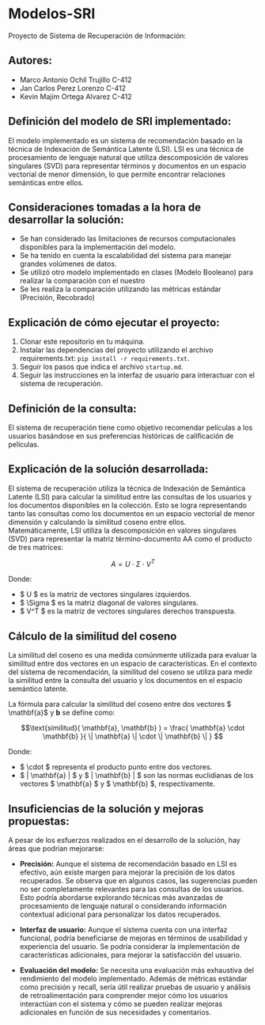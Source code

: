 # Modelos-SRI
Proyecto de Sistema de Recuperación de Información:

## Autores:
- Marco Antonio Ochil Trujillo C-412
- Jan Carlos Perez Lorenzo C-412
- Kevin Majim Ortega Alvarez C-412

## Definición del modelo de SRI implementado:
El modelo implementado es un sistema de recomendación basado en la técnica de Indexación de Semántica Latente (LSI). LSI es una técnica de procesamiento de lenguaje natural que utiliza descomposición de valores singulares (SVD) para representar términos y documentos en un espacio vectorial de menor dimensión, lo que permite encontrar relaciones semánticas entre ellos.

## Consideraciones tomadas a la hora de desarrollar la solución:
- Se han considerado las limitaciones de recursos computacionales disponibles para la implementación del modelo.
- Se ha tenido en cuenta la escalabilidad del sistema para manejar grandes volúmenes de datos.
- Se utilizó otro modelo implementado en clases (Modelo Booleano) para realizar la comparación con el nuestro
- Se les realiza la comparación utilizando las métricas estándar (Precisión, Recobrado)

## Explicación de cómo ejecutar el proyecto:
1. Clonar este repositorio en tu máquina.
2. Instalar las dependencias del proyecto utilizando el archivo requirements.txt: `pip install -r requirements.txt`.
3. Seguir los pasos que indica el archivo `startup.md`.
4. Seguir las instrucciones en la interfaz de usuario para interactuar con el sistema de recuperación.

## Definición de la consulta:
El sistema de recuperación tiene como objetivo recomendar películas a los usuarios basándose en sus preferencias históricas de calificación de películas.

## Explicación de la solución desarrollada:
El sistema de recuperación utiliza la técnica de Indexación de Semántica Latente (LSI) para calcular la similitud entre las consultas de los usuarios y los documentos disponibles en la colección. Esto se logra representando tanto las consultas como los documentos en un espacio vectorial de menor dimensión y calculando la similitud coseno entre ellos.\
Matemáticamente, LSI utiliza la descomposición en valores singulares (SVD) para representar la matriz término-documento AA como el producto de tres matrices:

$$ A = U \cdot \Sigma \cdot V^T $$

Donde:
- $ U $ es la matriz de vectores singulares izquierdos.
- $ \Sigma $ es la matriz diagonal de valores singulares.
- $ V^T $ es la matriz de vectores singulares derechos transpuesta.

## Cálculo de la similitud del coseno

La similitud del coseno es una medida comúnmente utilizada para evaluar la similitud entre dos vectores en un espacio de características. En el contexto del sistema de recomendación, la similitud del coseno se utiliza para medir la similitud entre la consulta del usuario y los documentos en el espacio semántico latente.

La fórmula para calcular la similitud del coseno entre dos vectores $ \mathbf{a}$  y  $\mathbf{b}$ se define como:

$$\text{similitud}( \mathbf{a}, \mathbf{b} ) = \frac{ \mathbf{a} \cdot \mathbf{b} }{ \| \mathbf{a} \| \cdot \| \mathbf{b} \| } $$

Donde:
- $ \cdot $ representa el producto punto entre dos vectores.
- $ \| \mathbf{a} \| $ y $ \| \mathbf{b} \| $ son las normas euclidianas de los vectores $ \mathbf{a} $ y $ \mathbf{b} $, respectivamente.

## Insuficiencias de la solución y mejoras propuestas:
A pesar de los esfuerzos realizados en el desarrollo de la solución, hay áreas que podrían mejorarse:

- **Precisión:** Aunque el sistema de recomendación basado en LSI es efectivo, aún existe margen para mejorar la precisión de los datos recuperados. Se observa que en algunos casos, las sugerencias pueden no ser completamente relevantes para las consultas de los usuarios. Esto podría abordarse explorando técnicas más avanzadas de procesamiento de lenguaje natural o considerando información contextual adicional para personalizar los datos recuperados.

- **Interfaz de usuario:** Aunque el sistema cuenta con una interfaz funcional, podría beneficiarse de mejoras en términos de usabilidad y experiencia del usuario. Se podría considerar la implementación de características adicionales, para mejorar la satisfacción del usuario.

- **Evaluación del modelo:** Se necesita una evaluación más exhaustiva del rendimiento del modelo implementado. Además de métricas estándar como precisión y recall, sería útil realizar pruebas de usuario y análisis de retroalimentación para comprender mejor cómo los usuarios interactúan con el sistema y cómo se pueden realizar mejoras adicionales en función de sus necesidades y comentarios.






